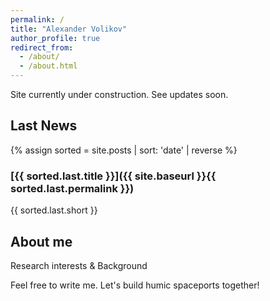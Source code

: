 ```yaml
---
permalink: /
title: "Alexander Volikov"
author_profile: true
redirect_from: 
  - /about/
  - /about.html
---
```


Site currently under construction. See updates soon.

## Last News

{% assign sorted = site.posts | sort: 'date' | reverse %}
### [{{ sorted.last.title }}]({{ site.baseurl }}{{ sorted.last.permalink }})

{{ sorted.last.short }}

## About me

Research interests & Background

Feel free to write me. Let's build humic spaceports together!

